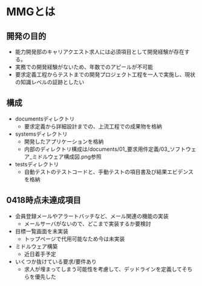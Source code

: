 # MMGとは
## 開発の目的
* 能力開発部のキャリアクエスト求人には必須項目として開発経験が存在する。
* 実務での開発経験がないため、年数でのアピールが不可能
* 要求定義工程からテストまでの開発プロジェクト工程を一人で実施し、現状の知識レベルの証跡としたい

## 構成
* documentsディレクトリ
    * 要求定義から詳細設計までの、上流工程での成果物を格納
* systemsディレクトリ
    * 開発したアプリケーションを格納
    * 内部のディレクトリ構成は/documents/01_要求用件定義/03_ソフトウェア_ミドルウェア構成図.png参照
* testsディレクトリ
    * 自動テストのテストコードと、手動テストの項目書及び結果エビデンスを格納

## 0418時点未達成項目
* 会員登録メールやアラートバッチなど、メール関連の機能の実装
    * メールサーバがないので、どこまで実装するか要検討
* 目標一覧画面を未実装
    * トップページで代用可能なため今は未実装
* ミドルウェア構築
    * 近日着手予定
* いくつか抜けている要求/要件あり
    * 求人が埋まってしまう可能性を考慮して、デッドラインを定義してそちらを優先した
